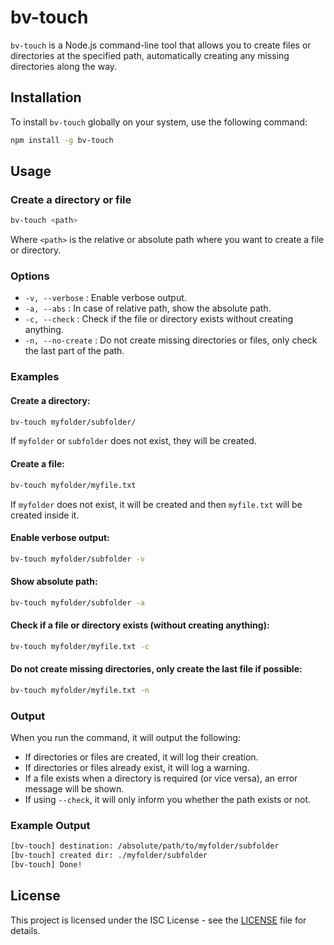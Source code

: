 # bv-touch

`bv-touch` is a Node.js command-line tool that allows you to create files or directories at the specified path, automatically creating any missing directories along the way.

## Installation

To install `bv-touch` globally on your system, use the following command:

```bash
npm install -g bv-touch
```

## Usage

### Create a directory or file

```bash
bv-touch <path>
```

Where `<path>` is the relative or absolute path where you want to create a file or directory.

### Options

- `-v, --verbose` : Enable verbose output.
- `-a, --abs` : In case of relative path, show the absolute path.
- `-c, --check` : Check if the file or directory exists without creating anything.
- `-n, --no-create` : Do not create missing directories or files, only check the last part of the path.

### Examples

#### Create a directory:

```bash
bv-touch myfolder/subfolder/
```

If `myfolder` or `subfolder` does not exist, they will be created.

#### Create a file:

```bash
bv-touch myfolder/myfile.txt
```

If `myfolder` does not exist, it will be created and then `myfile.txt` will be created inside it.

#### Enable verbose output:

```bash
bv-touch myfolder/subfolder -v
```

#### Show absolute path:

```bash
bv-touch myfolder/subfolder -a
```

#### Check if a file or directory exists (without creating anything):

```bash
bv-touch myfolder/myfile.txt -c
```

#### Do not create missing directories, only create the last file if possible:

```bash
bv-touch myfolder/myfile.txt -n
```

### Output

When you run the command, it will output the following:
- If directories or files are created, it will log their creation.
- If directories or files already exist, it will log a warning.
- If a file exists when a directory is required (or vice versa), an error message will be shown.
- If using `--check`, it will only inform you whether the path exists or not.

### Example Output

```bash
[bv-touch] destination: /absolute/path/to/myfolder/subfolder
[bv-touch] created dir: ./myfolder/subfolder
[bv-touch] Done!
```

## License

This project is licensed under the ISC License - see the [LICENSE](./LICENSE) file for details.

